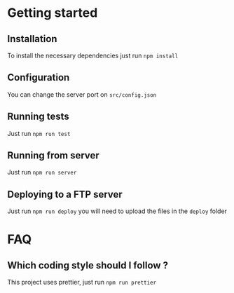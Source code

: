 # Getting started

## Installation
To install the necessary dependencies just run ```npm install```

## Configuration
You can change the server port on ```src/config.json```

## Running tests
Just run ```npm run test```

## Running from server
Just run ```npm run server```

## Deploying to a FTP server
Just run ```npm run deploy``` you will need to upload the files in the ```deploy``` folder

# FAQ
## Which coding style should I follow ?
This project uses prettier, just run ```npm run prettier```
